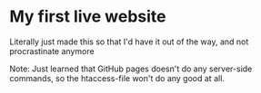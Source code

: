 # My first live website

Literally just made this so that I'd have it out of the way, and not procrastinate anymore

Note: Just learned that GitHub pages doesn't do any server-side commands, so the htaccess-file won't do any good at all.
